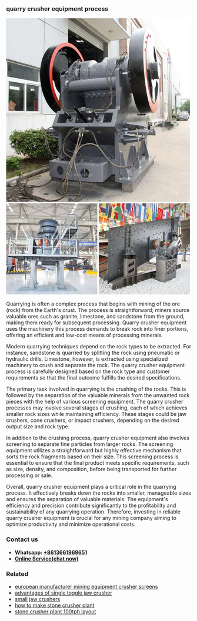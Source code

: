 <h3>quarry crusher equipment process</h3><img src='1702950352.jpg' alt=''><p>Quarrying is often a complex process that begins with mining of the ore (rock) from the Earth's crust. The process is straightforward; miners source valuable ores such as granite, limestone, and sandstone from the ground, making them ready for subsequent processing. Quarry crusher equipment uses the machinery this process demands to break rock into finer portions, offering an efficient and low-cost means of processing minerals.</p><p>Modern quarrying techniques depend on the rock types to be extracted. For instance, sandstone is quarried by splitting the rock using pneumatic or hydraulic drills. Limestone, however, is extracted using specialized machinery to crush and separate the rock. The quarry crusher equipment process is carefully designed based on the rock type and customer requirements so that the final outcome fulfills the desired specifications.</p><p>The primary task involved in quarrying is the crushing of the rocks. This is followed by the separation of the valuable minerals from the unwanted rock pieces with the help of various screening equipment. The quarry crusher processes may involve several stages of crushing, each of which achieves smaller rock sizes while maintaining efficiency. These stages could be jaw crushers, cone crushers, or impact crushers, depending on the desired output size and rock type.</p><p>In addition to the crushing process, quarry crusher equipment also involves screening to separate fine particles from larger rocks. The screening equipment utilizes a straightforward but highly effective mechanism that sorts the rock fragments based on their size. This screening process is essential to ensure that the final product meets specific requirements, such as size, density, and composition, before being transported for further processing or sale.</p><p>Overall, quarry crusher equipment plays a critical role in the quarrying process. It effectively breaks down the rocks into smaller, manageable sizes and ensures the separation of valuable materials. The equipment's efficiency and precision contribute significantly to the profitability and sustainability of any quarrying operation. Therefore, investing in reliable quarry crusher equipment is crucial for any mining company aiming to optimize productivity and minimize operational costs.</p><h3>Contact us</h3><ul><li><strong>Whatsapp:&nbsp;<a href="https://wa.me/8613661969651">+8613661969651</a></strong></li><li><a href="https://swt.shibang-china.com/?git&amp;zhl&amp;quarry crusher equipment process"><strong>Online Service(chat now)</strong></a></li></ul><h3>Related</h3><ul><li><a href='european manufacturer mining equipment crusher screens.md'>european manufacturer mining equipment crusher screens</a></li><li><a href='advantages of single toggle jaw crusher.md'>advantages of single toggle jaw crusher</a></li><li><a href='small jaw crushers.md'>small jaw crushers</a></li><li><a href='how to make stone crusher plant.md'>how to make stone crusher plant</a></li><li><a href='stone crusher plant 100tph layout.md'>stone crusher plant 100tph layout</a></li></ul>